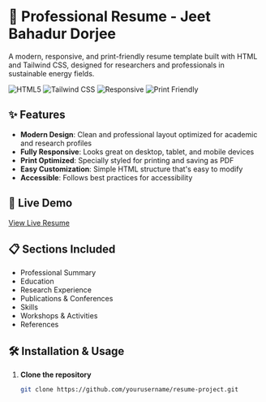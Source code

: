 # 📄 Professional Resume - Jeet Bahadur Dorjee

A modern, responsive, and print-friendly resume template built with HTML and Tailwind CSS, designed for researchers and professionals in sustainable energy fields.

![HTML5](https://img.shields.io/badge/HTML5-E34F26?style=for-the-badge&logo=html5&logoColor=white)
![Tailwind CSS](https://img.shields.io/badge/Tailwind_CSS-38B2AC?style=for-the-badge&logo=tailwind-css&logoColor=white)
![Responsive](https://img.shields.io/badge/Responsive-Yes-green?style=for-the-badge)
![Print Friendly](https://img.shields.io/badge/Print_Friendly-Yes-blue?style=for-the-badge)

## ✨ Features

- **Modern Design**: Clean and professional layout optimized for academic and research profiles
- **Fully Responsive**: Looks great on desktop, tablet, and mobile devices
- **Print Optimized**: Specially styled for printing and saving as PDF
- **Easy Customization**: Simple HTML structure that's easy to modify
- **Accessible**: Follows best practices for accessibility

## 🚀 Live Demo

[View Live Resume](https://jeetbahadurdorjee.netlify.app) <!-- Replace with your actual URL -->

## 📋 Sections Included

- Professional Summary
- Education
- Research Experience
- Publications & Conferences
- Skills
- Workshops & Activities
- References

## 🛠️ Installation & Usage

1. **Clone the repository**
   ```bash
   git clone https://github.com/yourusername/resume-project.git

